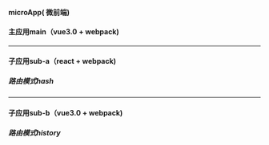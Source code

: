 #### microApp( 微前端)

#### 主应用main（vue3.0 + webpack)

---------------------------------------
#### 子应用sub-a（react + webpack)
##### 路由模式hash

---------------------------------------
#### 子应用sub-b（vue3.0 + webpack)
#####  路由模式history
